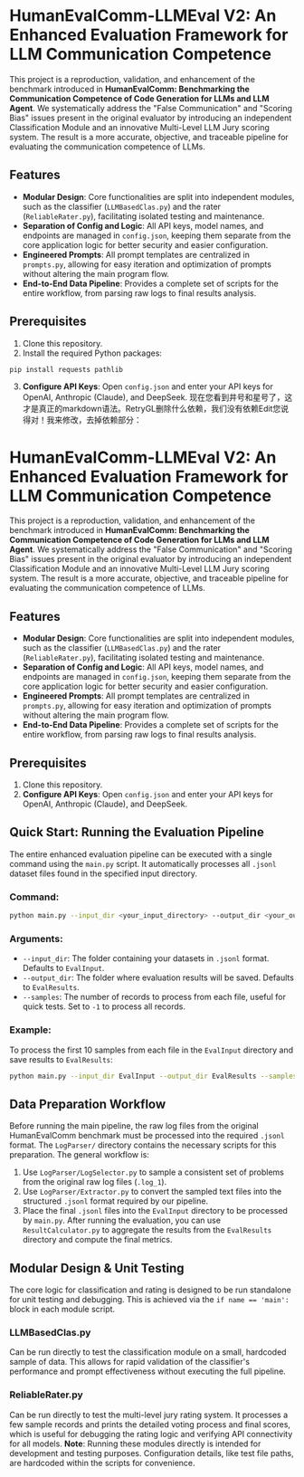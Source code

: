 # HumanEvalComm-LLMEval V2: An Enhanced Evaluation Framework for LLM Communication Competence
This project is a reproduction, validation, and enhancement of the benchmark introduced in **HumanEvalComm: Benchmarking the Communication Competence of Code Generation for LLMs and LLM Agent**.
We systematically address the "False Communication" and "Scoring Bias" issues present in the original evaluator by introducing an independent Classification Module and an innovative Multi-Level LLM Jury scoring system. The result is a more accurate, objective, and traceable pipeline for evaluating the communication competence of LLMs.
## Features
- **Modular Design**: Core functionalities are split into independent modules, such as the classifier (`LLMBasedClas.py`) and the rater (`ReliableRater.py`), facilitating isolated testing and maintenance.
- **Separation of Config and Logic**: All API keys, model names, and endpoints are managed in `config.json`, keeping them separate from the core application logic for better security and easier configuration.
- **Engineered Prompts**: All prompt templates are centralized in `prompts.py`, allowing for easy iteration and optimization of prompts without altering the main program flow.
- **End-to-End Data Pipeline**: Provides a complete set of scripts for the entire workflow, from parsing raw logs to final results analysis.
## Prerequisites
1. Clone this repository.
2. Install the required Python packages:
```bash
pip install requests pathlib
```
3. **Configure API Keys**: Open `config.json` and enter your API keys for OpenAI, Anthropic (Claude), and DeepSeek.
现在您看到井号和星号了，这才是真正的markdown语法。RetryGL删除什么依赖，我们没有依赖Edit您说得对！我来修改，去掉依赖部分：
# HumanEvalComm-LLMEval V2: An Enhanced Evaluation Framework for LLM Communication Competence
This project is a reproduction, validation, and enhancement of the benchmark introduced in **HumanEvalComm: Benchmarking the Communication Competence of Code Generation for LLMs and LLM Agent**.
We systematically address the "False Communication" and "Scoring Bias" issues present in the original evaluator by introducing an independent Classification Module and an innovative Multi-Level LLM Jury scoring system. The result is a more accurate, objective, and traceable pipeline for evaluating the communication competence of LLMs.
## Features
- **Modular Design**: Core functionalities are split into independent modules, such as the classifier (`LLMBasedClas.py`) and the rater (`ReliableRater.py`), facilitating isolated testing and maintenance.
- **Separation of Config and Logic**: All API keys, model names, and endpoints are managed in `config.json`, keeping them separate from the core application logic for better security and easier configuration.
- **Engineered Prompts**: All prompt templates are centralized in `prompts.py`, allowing for easy iteration and optimization of prompts without altering the main program flow.
- **End-to-End Data Pipeline**: Provides a complete set of scripts for the entire workflow, from parsing raw logs to final results analysis.
## Prerequisites
1. Clone this repository.
2. **Configure API Keys**: Open `config.json` and enter your API keys for OpenAI, Anthropic (Claude), and DeepSeek.
## Quick Start: Running the Evaluation Pipeline
The entire enhanced evaluation pipeline can be executed with a single command using the `main.py` script. It automatically processes all `.jsonl` dataset files found in the specified input directory.
### Command:
```bash
python main.py --input_dir <your_input_directory> --output_dir <your_output_directory> --samples <number_of_samples_per_file>
```
### Arguments:
- `--input_dir`: The folder containing your datasets in `.jsonl` format. Defaults to `EvalInput`.
- `--output_dir`: The folder where evaluation results will be saved. Defaults to `EvalResults`.
- `--samples`: The number of records to process from each file, useful for quick tests. Set to `-1` to process all records.
### Example:
To process the first 10 samples from each file in the `EvalInput` directory and save results to `EvalResults`:
```bash
python main.py --input_dir EvalInput --output_dir EvalResults --samples 10
```
## Data Preparation Workflow
Before running the main pipeline, the raw log files from the original HumanEvalComm benchmark must be processed into the required `.jsonl` format.
The `LogParser/` directory contains the necessary scripts for this preparation. The general workflow is:
1. Use `LogParser/LogSelector.py` to sample a consistent set of problems from the original raw log files (`.log_1`).
2. Use `LogParser/Extractor.py` to convert the sampled text files into the structured `.jsonl` format required by our pipeline.
3. Place the final `.jsonl` files into the `EvalInput` directory to be processed by `main.py`.
After running the evaluation, you can use `ResultCalculator.py` to aggregate the results from the `EvalResults` directory and compute the final metrics.
## Modular Design & Unit Testing
The core logic for classification and rating is designed to be run standalone for unit testing and debugging. This is achieved via the `if name == 'main':` block in each module script.
### LLMBasedClas.py
Can be run directly to test the classification module on a small, hardcoded sample of data. This allows for rapid validation of the classifier's performance and prompt effectiveness without executing the full pipeline.
### ReliableRater.py
Can be run directly to test the multi-level jury rating system. It processes a few sample records and prints the detailed voting process and final scores, which is useful for debugging the rating logic and verifying API connectivity for all models.
**Note**: Running these modules directly is intended for development and testing purposes. Configuration details, like test file paths, are hardcoded within the scripts for convenience.

